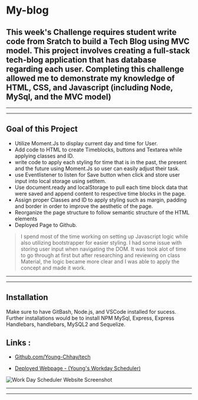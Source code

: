 # My-blog

## This week's Challenge requires student write code from Sratch to build a Tech Blog using MVC model. This project involves creating a full-stack tech-blog application that has database regarding each user. Completing this challenge allowed me to demonstrate my knowledge of HTML, CSS, and Javascript (including Node, MySql, and the MVC model)
---
___
## Goal of this Project 
* Utilize Moment.Js to display current day and time for User. 
* Add code to HTML to create Timeblocks, buttons and Textarea while applying classes and ID. 
* write code to apply each styling for time that is in the past, the present and the future using Moment.Js so user can easily adjust their task. 
* use Eventlistener to listen for Save button when click and store user input into local storage using setItem. 
* Use document.ready and localStorage to pull each time block data that were saved and append content to respective time blocks in the page. 
* Assign proper Classes and ID to apply styling such as margin, padding and border in order to improve the aesthetic of the page. 
* Reorganize the page structure to follow semantic structure of the HTML elements
* Deployed Page to Github. 
> I spend most of the time working on setting up Javascript logic while also utilizing bootstrapper for easier styling. I had some issue with storing user input when navigating the DOM. It was took alot of time to go through at first but after researching and reviewing on class Material, the logic became more clear and I was able to apply the concept and made it work. 
---
___

## Installation
Make sure to have GitBash, Node.js, and VSCode installed for sucess. Further installations would be to install NPM MySql, Express, Express Handlebars, handlebars, MySQL2 and Sequelize.

## Links :
* [Github.com/Young-Chhay/tech ](https://github.com/Young-Chhay/My-blog "Young's Github Page")

* [Deployed Webpage - (Young's Workday Scheduler)](https://young-chhay.github.io/Young-WorkDay-Scheduler/ "Work Day Scheduler")

![Work Day Scheduler Website Screenshot](./Assets/young-chhay.github.io_Young-WorkDay-Scheduler_%20(1).png)

---
___